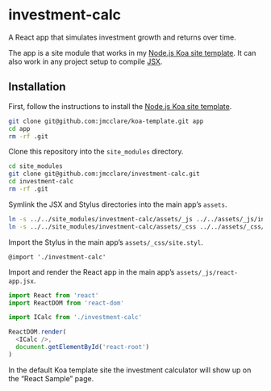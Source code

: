 # investment-calc #

A React app that simulates investment growth and returns over time.

The app is a site module that works in my [Node.js Koa site
template](https://github.com/jmcclare/koa-template). It can also work in any
project setup to compile [JSX](https://reactjs.org/docs/introducing-jsx.html).


## Installation ##

First, follow the instructions to install the [Node.js Koa site
template](https://github.com/jmcclare/koa-template).

```bash
git clone git@github.com:jmcclare/koa-template.git app
cd app
rm -rf .git
```

Clone this repository into the `site_modules` directory.

```bash
cd site_modules
git clone git@github.com:jmcclare/investment-calc.git
cd investment-calc
rm -rf .git
```

Symlink the JSX and Stylus directories into the main app’s `assets`.

```bash
ln -s ../../site_modules/investment-calc/assets/_js ../../assets/_js/investment-calc
ln -s ../../site_modules/investment-calc/assets/_css ../../assets/_css/investment-calc
```

Import the Stylus in the main app’s `assets/_css/site.styl`.

```stylus
@import './investment-calc'
```

Import and render the React app in the main app’s `assets/_js/react-app.jsx`.

```javascript
import React from 'react'
import ReactDOM from 'react-dom'

import ICalc from './investment-calc'

ReactDOM.render(
  <ICalc />,
  document.getElementById('react-root')
)
```

In the default Koa template site the investment calculator will show up on the
“React Sample” page.
